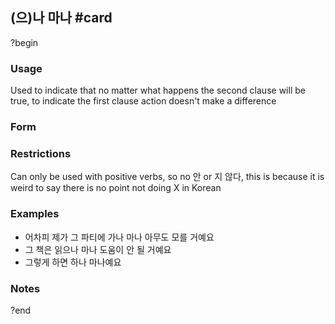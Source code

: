 ## (으)나 마나 #card
?begin
### Usage
Used to indicate that no matter what happens the second clause will be true, to indicate the first clause action doesn't make a difference
### Form
### Restrictions
Can only be used with positive verbs, so no 안 or 지 않다, this is because it is weird to say there is no point not doing X in Korean
### Examples
* 어차피 제가 그 파티에 가나 마나 아무도 모를 거예요
* 그 책은 읽으나 마나 도움이 안 될 거예요
* 그렇게 하면 하나 마나예요
### Notes
?end

